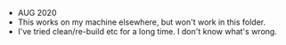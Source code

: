 
* AUG 2020
* This works on my machine elsewhere, but won't work in this folder.
* I've tried clean/re-build etc for a long time. I don't know what's wrong.

